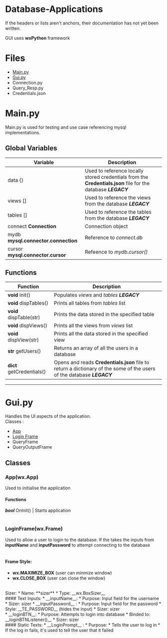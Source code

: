 # Database-Applications

If the headers or lists aren't anchors, their documentation has not yet been written.   

GUI uses **wxPython** framework

# Files
* <a href = "#Main.py"> Main.py </a>
* <a href = "#Gui.py"> Gui.py </a>
* Connection.py
* Query_Resp.py
* Credentials.json

# <a name="Main.py"> Main.py </a> 
Main.py is used for testing and use case referencing mysql implementations.

## Global Variables

Variable | Description
-------- | -----------
data {} | Used to reference locally stored credentials from the **Credentials.json** file for the database ***LEGACY***
views [] | Used to reference the views from the database ***LEGACY***
tables [] | Used to reference the tables from the database ***LEGACY***
connect **Connection** | Connection object
mydb **mysql.connector.connection** | Reference to *connect.db* 
cursor **mysql.connector.cursor** | Refeence to *mydb.cursor()* 

## Functions

Function | Description
-------- | -----------
**void** init() | Populates *views* and *tables* ***LEGACY***
**void** dispTables() | Prints all tables from *tables* list
**void** dispTable(str) | Prints the data stored in the specified table
**void** dispViews() | Prints all the views from *views* list
**void** dispView(str) | Prints all the data stored in the specified view
**str** getUsers() | Returns an array of all the users in a database
**dict** getCredentials() | Opens and reads **Credentials.json** file to return a dictionary of the some of the users of the database ***LEGACY***

--------------
# <a name = "Gui.py"> Gui.py </a>
Handles the UI aspects of the application.  
Classes :  
* <a href="App"> App </a>
* <a href="LoginFrame"> Login Frame </a>
* QueryFrame
* QueryOutputFrame

## Classes
### <a name="App"> App(wx.App) </a>
Used to initialise the application
#### Functions
***bool*** OnInit() | Starts application
<br> <br>
### <a name="LoginFrame"> LoginFrame(wx.Frame) </a>
Used to allow a user to login to the database.  If the takes the inputs from __inputName__ and __inputPassword__ to attempt connecting to the database  
<br>
#### Frame Style:
* __wx.MAXIMIZE_BOX__ (user can minmize window)
* __wx.CLOSE_BOX__ (user can close the window)
<br>
Sizer:
  * Name: **sizer**  
  * Type: __wx.BoxSizer__  
<br>
#### Text Inputs:  
* __inputName__:
  * Purpose: Input field for the username
  * Sizer: sizer
* __inputPassword__ :
  * Purpose: Input field for the password
  * Style: __TE_PASSWORD__ (hides the input)
  * Sizer: sizer
<br>
* __loginBTN__:
  * Purpose: Attempts to login into database
  * Binded to: __loginBTNListener()__
  * Sizer: sizer
<br>
#### Static Texts:
* __LoginPrompt__ :
  * Purpose: 
    * Tells the user to log in
    * If the log in fails, it's used to tell the user that it failed


